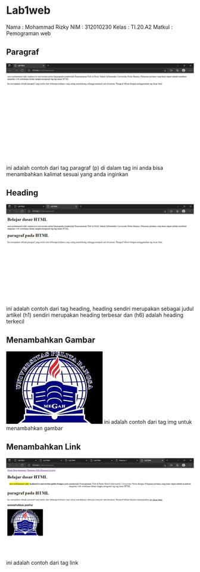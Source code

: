 # Lab1web
Nama    : Mohammad Rizky
NIM     : 312010230
Kelas   : TI.20.A2
Matkul  : Pemograman web
## Paragraf
![menambahkan_paragraf](img/Paragraf.png)
ini adalah contoh dari tag paragraf (p) di dalam tag ini anda bisa menambahkan kalimat sesuai yang anda inginkan
## Heading
![menambahkan_heading](img/HEADING.png)
ini adalah contoh dari tag heading, heading sendiri merupakan sebagai judul artikel (h1) sendiri merupakan heading terbesar dan (h6) adalah heading terkecil
## Menambahkan Gambar
![menambahkan_gambar](img/images.jpg)
ini adalah contoh dari tag img untuk menambahkan gambar
## Menambahkan Link
![menambahkan_link](img/menambahkan%20link.png)
ini adalah contoh dari tag link
